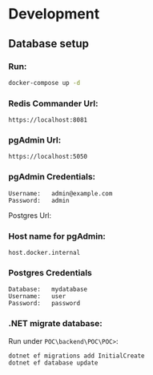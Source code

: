 # Development

## Database setup

### Run:
```sh
docker-compose up -d
```

### Redis Commander Url:
```
https://localhost:8081
```

### pgAdmin Url:

```
https://localhost:5050
```

### pgAdmin Credentials:

```
Username:   admin@example.com
Password:   admin
```

Postgres Url:

### Host name for pgAdmin:

```
host.docker.internal
```

### Postgres Credentials

```
Database:   mydatabase
Username:   user
Password:   password
```

### .NET migrate database:
Run under `POC\backend\POC\POC>`:
```sh
dotnet ef migrations add InitialCreate
dotnet ef database update
```
